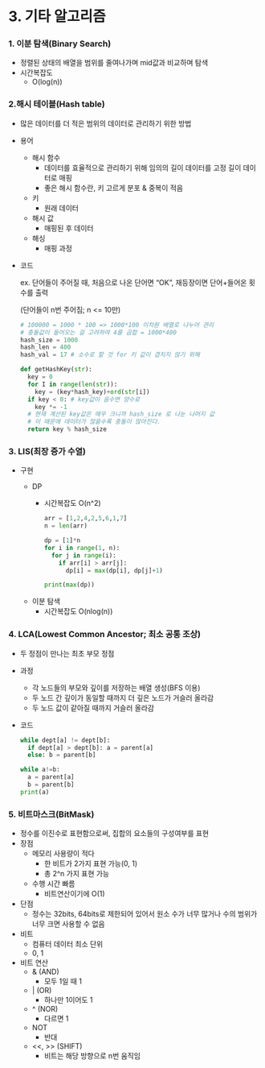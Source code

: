 # 3. 기타 알고리즘



### 1. 이분 탐색(Binary Search)

- 정렬된 상태의 배열을 범위를 줄여나가며 mid값과 비교하며 탐색
- 시간복잡도
  - O(log(n))



### 2.해시 테이블(Hash table)

- 많은 데이터를 더 적은 범위의 데이터로 관리하기 위한 방법

- 용어

  - 해시 함수
    - 데이터를 효율적으로 관리하기 위해 임의의 길이 데이터를 고정 길이 데이터로 매핑
    - 좋은 해시 함수란, 키 고르게 분포 & 중복이 적음
  - 키 
    - 원래 데이터
  - 해시 값  
    - 매핑된 후 데이터
  - 해싱  
    - 매핑 과정

- 코드

  ex. 단어들이 주어질 때, 처음으로 나온 단어면 “OK”, 재등장이면 단어+들어온 횟수를 출력

    (단어들이 n번 주어짐; n <= 10만)

  ```python
  # 100000 = 1000 * 100 => 1000*100 이차원 배열로 나누어 관리
  # 충돌값이 들어오는 걸 고려하여 4를 곱합 = 1000*400
  hash_size = 1000
  hash_len = 400
  hash_val = 17 # 소수로 할 것 for 키 값이 겹치지 않기 위해
  
  def getHashKey(str):
    key = 0
    for I in range(len(str)):
      key = (key*hash_key)+ord(str[i])
    if key < 0: # key값이 음수면 양수로
      key *= -1
    # 현재 계산된 key값은 매우 크니까 hash_size 로 나눈 나머지 값
    # 이 때문에 데이터가 많을수록 충돌이 많아진다.
    return key % hash_size		
  ```

  

### 3. LIS(최장 증가 수열)

- 구현

  - DP

    - 시간복잡도 O(n^2)

      ```python
      arr = [1,2,4,2,5,6,1,7]
      n = len(arr)
      
      dp = [1]*n
      for i in range(1, n):
        for j in range(i):
          if arr[i] > arr[j]:
            dp[i] = max(dp[i], dp[j]+1)
      
      print(max(dp))
      ```

  * 이분 탐색
    * 시간복잡도 O(nlog(n))



### 4. LCA(Lowest Common Ancestor; 최소 공통 조상)

- 두 정점이 만나는 최초 부모 정점
- 과정
  - 각 노드들의 부모와 깊이를 저장하는 배열 생성(BFS 이용)
  - 두 노드 간 깊이가 동일할 때까지 더 깊은 노드가 거슬러 올라감
  - 두 노드 값이 같아질 때까지 거슬러 올라감

- 코드

  ```python
  while dept[a] != dept[b]:
    if dept[a] > dept[b]: a = parent[a]
    else: b = parent[b]
  
  while a!=b:
    a = parent[a]
    b = parent[b]
  print(a)
  ```



### 5. 비트마스크(BitMask)

- 정수를 이진수로 표현함으로써, 집합의 요소들의 구성여부를 표현
- 장점
  - 메모리 사용량이 적다	
    - 한 비트가 2가지 표현 가능(0, 1)
    - 총 2^n 가지 표현 가능
  - 수행 시간 빠름
    - 비트연산이기에 O(1)
- 단점
  - 정수는 32bits, 64bits로 제한되어 있어서 원소 수가 너무 많거나 수의 범위가 너무 크면 사용할 수 없음
- 비트
  - 컴퓨터 데이터 최소 단위
  - 0, 1
- 비트 연산
  - & (AND)
    - 모두 1일 때 1
  - | (OR)
    - 하나만 1이어도 1
  - ^ (NOR)
    - 다르면 1
  - NOT
    - 반대
  - <<, >> (SHIFT)
    - 비트는 해당 방향으로 n번 움직임